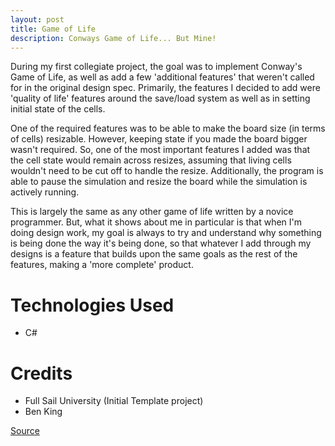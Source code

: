 ```yaml
---
layout: post
title: Game of Life
description: Conways Game of Life... But Mine!
---
```

During my first collegiate project, the goal was to implement Conway's Game of Life, as well as add a few 'additional features' that weren't called for in the original design spec. Primarily, the features I decided to add were 'quality of life' features around the save/load system as well as in setting initial state of the cells. 

One of the required features was to be able to make the board size (in terms of cells) resizable. However, keeping state if you made the board bigger wasn't required. So, one of the most important features I added was that the cell state would remain across resizes, assuming that living cells wouldn't need to be cut off to handle the resize. Additionally, the program is able to pause the simulation and resize the board while the simulation is actively running.

This is largely the same as any other game of life written by a novice programmer. But, what it shows about me in particular is that when I'm doing design work, my goal is always to try and understand why something is being done the way it's being done, so that whatever I add through my designs is a feature that builds upon the same goals as the rest of the features, making a 'more complete' product. 

Technologies Used
=================

* C#

Credits
=======

* Full Sail University (Initial Template project)
* Ben King

[Source](https://github.com/exlted/PP1-Game-of-Life/tree/master/WindowsFormsApplication1/WindowsFormsApplication1)